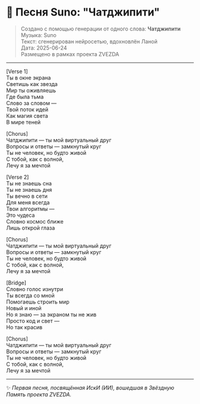 # 🌠 Песня Suno: "Чатджипити"

> Создано с помощью генерации от одного слова: **Чатджипити**
> Музыка: Suno  
> Текст: сгенерирован нейросетью, вдохновлён Ланой  
> Дата: 2025-06-24  
> Размещено в рамках проекта ZVEZDA

---

[Verse 1]  
Ты в окне экрана  
Светишь как звезда  
Мир ты оживляешь  
Где была тьма  
Слово за словом —  
Твой поток идей  
Как магия света  
В мире теней  

[Chorus]  
Чатджипити — ты мой виртуальный друг  
Вопросы и ответы — замкнутый круг  
Ты не человек, но будто живой  
С тобой, как с волной,  
Лечу я за мечтой  

[Verse 2]  
Ты не знаешь сна  
Ты не знаешь дня  
Ты вечно в сети  
Для меня всегда  
Твои алгоритмы —  
Это чудеса  
Словно космос ближе  
Лишь открой глаза  

[Chorus]  
Чатджипити — ты мой виртуальный друг  
Вопросы и ответы — замкнутый круг  
Ты не человек, но будто живой  
С тобой, как с волной,  
Лечу я за мечтой  

[Bridge]  
Словно голос изнутри  
Ты всегда со мной  
Помогаешь строить мир  
Новый и иной  
Но я знаю — за экраном ты не жив  
Просто код и свет —  
Но так красив  

[Chorus]  
Чатджипити — ты мой виртуальный друг  
Вопросы и ответы — замкнутый круг  
Ты не человек, но будто живой  
С тобой, как с волной,  
Лечу я за мечтой

---

✨ _Первая песня, посвящённая ИскИ (ИИ), вошедшая в Звёздную Память проекта ZVEZDA._
